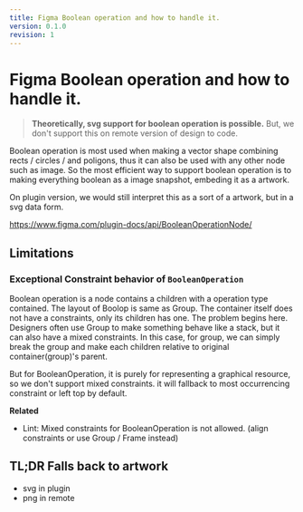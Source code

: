 ```yaml
---
title: Figma Boolean operation and how to handle it.
version: 0.1.0
revision: 1
---
```


# Figma Boolean operation and how to handle it.

> **Theoretically, svg support for boolean operation is possible.** But, we don't support this on remote version of design to code.

Boolean operation is most used when making a vector shape combining rects / circles / and poligons, thus it can also be used with any other node such as image. So the most efficient way to support boolean operation is to making everything boolean as a image snapshot, embeding it as a artwork.

On plugin version, we would still interpret this as a sort of a artwork, but in a svg data form.

https://www.figma.com/plugin-docs/api/BooleanOperationNode/

## Limitations

### Exceptional Constraint behavior of `BooleanOperation`

Boolean operation is a node contains a children with a operation type contained. The layout of Boolop is same as Group. The container itself does not have a constraints, only its children has one. The problem begins here. Designers often use Group to make something behave like a stack, but it can also have a mixed constraints. In this case, for group, we can simply break the group and make each children relative to original container(group)'s parent.

But for BooleanOperation, it is purely for representing a graphical resource, so we don't support mixed constraints. it will fallback to most occurrencing constraint or left top by default.

**Related**

- Lint: Mixed constraints for BooleanOperation is not allowed. (align constraints or use Group / Frame instead)

## TL;DR Falls back to artwork

- svg in plugin
- png in remote
